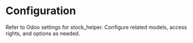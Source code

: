 # Configuration

Refer to Odoo settings for stock_helper. Configure related models, access rights, and options as needed.
